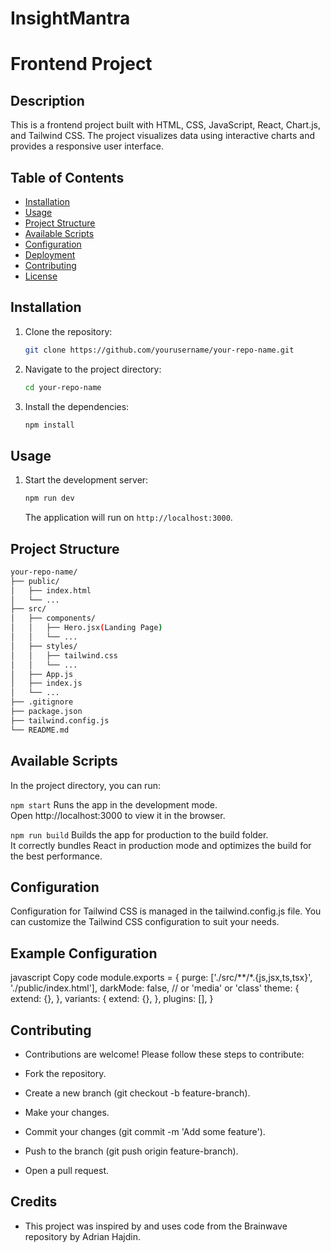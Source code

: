 # InsightMantra

# Frontend Project

## Description

This is a frontend project built with HTML, CSS, JavaScript, React, Chart.js, and Tailwind CSS. The project visualizes data using interactive charts and provides a responsive user interface.

## Table of Contents

- [Installation](#installation)
- [Usage](#usage)
- [Project Structure](#project-structure)
- [Available Scripts](#available-scripts)
- [Configuration](#configuration)
- [Deployment](#deployment)
- [Contributing](#contributing)
- [License](#license)

## Installation

1. Clone the repository:

    ```bash
    git clone https://github.com/yourusername/your-repo-name.git
    ```

2. Navigate to the project directory:

    ```bash
    cd your-repo-name
    ```

3. Install the dependencies:

    ```bash
    npm install
    ```

## Usage

1. Start the development server:

    ```bash
    npm run dev 
    ```

    The application will run on `http://localhost:3000`.

## Project Structure

```bash
your-repo-name/
├── public/
│   ├── index.html
│   └── ...
├── src/
│   ├── components/
│   │   ├── Hero.jsx(Landing Page)
│   │   └── ...
│   ├── styles/
│   │   ├── tailwind.css
│   │   └── ...
│   ├── App.js
│   ├── index.js
│   └── ...
├── .gitignore
├── package.json
├── tailwind.config.js
└── README.md

```
## Available Scripts
In the project directory, you can run:

```npm start```
Runs the app in the development mode.<br>
Open http://localhost:3000 to view it in the browser.

```npm run build```
Builds the app for production to the build folder.<br>
It correctly bundles React in production mode and optimizes the build for the best performance.

## Configuration
Configuration for Tailwind CSS is managed in the tailwind.config.js file. You can customize the Tailwind CSS configuration to suit your needs.

## Example Configuration
javascript
Copy code
module.exports = {
  purge: ['./src/**/*.{js,jsx,ts,tsx}', './public/index.html'],
  darkMode: false, // or 'media' or 'class'
  theme: {
    extend: {},
  },
  variants: {
    extend: {},
  },
  plugins: [],
}

## Contributing
* Contributions are welcome! Please follow these steps to contribute:

* Fork the repository.
* Create a new branch (git checkout -b feature-branch).
* Make your changes.
* Commit your changes (git commit -m 'Add some feature').
* Push to the branch (git push origin feature-branch).
* Open a pull request.

## Credits
* This project was inspired by and uses code from the Brainwave repository by Adrian Hajdin.
